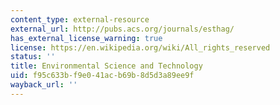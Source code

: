 ```yaml
---
content_type: external-resource
external_url: http://pubs.acs.org/journals/esthag/
has_external_license_warning: true
license: https://en.wikipedia.org/wiki/All_rights_reserved
status: ''
title: Environmental Science and Technology
uid: f95c633b-f9e0-41ac-b69b-8d5d3a89ee9f
wayback_url: ''
---
```

